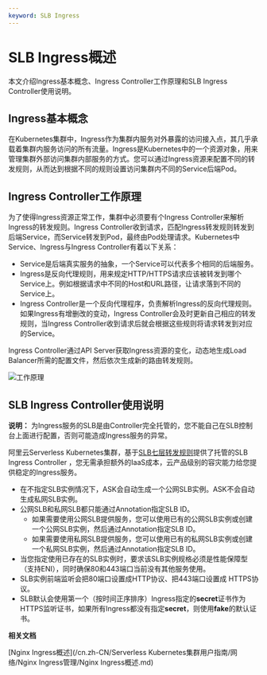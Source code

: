 ```yaml
---
keyword: SLB Ingress
---
```


# SLB Ingress概述

本文介绍Ingress基本概念、Ingress Controller工作原理和SLB Ingress Controller使用说明。

## Ingress基本概念

在Kubernetes集群中，Ingress作为集群内服务对外暴露的访问接入点，其几乎承载着集群内服务访问的所有流量。Ingress是Kubernetes中的一个资源对象，用来管理集群外部访问集群内部服务的方式。您可以通过Ingress资源来配置不同的转发规则，从而达到根据不同的规则设置访问集群内不同的Service后端Pod。

## Ingress Controller工作原理

为了使得Ingress资源正常工作，集群中必须要有个Ingress Controller来解析Ingress的转发规则。Ingress Controller收到请求，匹配Ingress转发规则转发到后端Service，而Service转发到Pod，最终由Pod处理请求。Kubernetes中Service、Ingress与Ingress Controller有着以下关系：

-   Service是后端真实服务的抽象，一个Service可以代表多个相同的后端服务。
-   Ingress是反向代理规则，用来规定HTTP/HTTPS请求应该被转发到哪个Service上。例如根据请求中不同的Host和URL路径，让请求落到不同的 Service上。
-   Ingress Controller是一个反向代理程序，负责解析Ingress的反向代理规则。如果Ingress有增删改的变动，Ingress Controller会及时更新自己相应的转发规则，当Ingress Controller收到请求后就会根据这些规则将请求转发到对应的Service。

Ingress Controller通过API Server获取Ingress资源的变化，动态地生成Load Balancer所需的配置文件，然后依次生成新的路由转发规则。

![工作原理](https://static-aliyun-doc.oss-accelerate.aliyuncs.com/assets/img/zh-CN/8014073161/p207789.png)

## SLB Ingress Controller使用说明

**说明：** 为Ingress服务的SLB是由Controller完全托管的，您不能自己在SLB控制台上面进行配置，否则可能造成Ingress服务的异常。

阿里云Serverless Kubernetes集群，基于[SLB七层转发规则](/cn.zh-CN/教程专区/CLB/基于域名或URL路径进行转发.md)提供了托管的SLB Ingress Controller ，您无需承担额外的IaaS成本，云产品级别的容灾能力给您提供稳定的Ingress服务。

-   在不指定SLB实例情况下，ASK会自动生成一个公网SLB实例。ASK不会自动生成私网SLB实例。
-   公网SLB和私网SLB都只能通过Annotation指定SLB ID。
    -   如果需要使用公网SLB提供服务，您可以使用已有的公网SLB实例或创建一个公网SLB实例，然后通过Annotation指定SLB ID。
    -   如果需要使用私网SLB提供服务，您可以使用已有的私网SLB实例或创建一个私网SLB实例，然后通过Annotation指定SLB ID。
-   当您指定使用已存在的SLB实例时，要求该SLB实例规格必须是性能保障型（支持ENI），同时确保80和443端口当前没有其他服务使用。
-   SLB实例前端监听会把80端口设置成HTTP协议、把443端口设置成 HTTPS协议。
-   SLB默认会使用第一个（按时间正序排序）Ingress指定的**secret**证书作为HTTPS监听证书，如果所有Ingress都没有指定**secret**，则使用**fake**的默认证书。

**相关文档**  


[Nginx Ingress概述](/cn.zh-CN/Serverless Kubernetes集群用户指南/网络/Nginx Ingress管理/Nginx Ingress概述.md)

